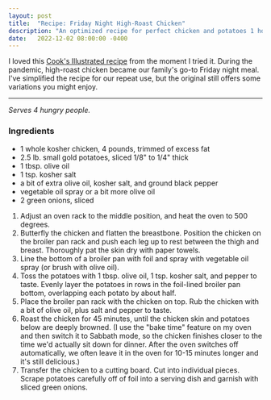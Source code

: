 ```yaml
---
layout: post
title:  "Recipe: Friday Night High-Roast Chicken"
description: "An optimized recipe for perfect chicken and potatoes 1 hour after sunset."
date:   2022-12-02 08:00:00 -0400
---
```


I loved this [Cook's Illustrated recipe](https://www.americastestkitchen.com/cooksillustrated/recipes/497-crisp-skin-high-roast-butterflied-chicken-with-potatoes) from the moment I tried it. During the pandemic, high-roast chicken became our family's go-to Friday night meal. I've simplified the recipe for our repeat use, but the original still offers some variations you might enjoy.

---

_Serves 4 hungry people._

### Ingredients

* 1 whole kosher chicken, 4 pounds, trimmed of excess fat
* 2.5 lb. small gold potatoes, sliced 1/8" to 1/4" thick
* 1 tbsp. olive oil
* 1 tsp. kosher salt
* a bit of extra olive oil, kosher salt, and ground black pepper
* vegetable oil spray or a bit more olive oil 
* 2 green onions, sliced

1. Adjust an oven rack to the middle position, and heat the oven to 500 degrees. 
1. Butterfly the chicken and flatten the breastbone. Position the chicken on the broiler pan rack and push each leg up to rest between the thigh and breast. Thoroughly pat the skin dry with paper towels.
1. Line the bottom of a broiler pan with foil and spray with vegetable oil spray (or brush with olive oil).
1. Toss the potatoes with 1 tbsp. olive oil, 1 tsp. kosher salt, and pepper to taste. Evenly layer the potatoes in rows in the foil-lined broiler pan bottom, overlapping each potato by about half.
1. Place the broiler pan rack with the chicken on top. Rub the chicken with a bit of olive oil, plus salt and pepper to taste.
1. Roast the chicken for 45 minutes, until the chicken skin and potatoes below are deeply browned. (I use the "bake time" feature on my oven and then switch it to Sabbath mode, so the chicken finishes closer to the time we'd actually sit down for dinner. After the oven switches off automatically, we often leave it in the oven for 10-15 minutes longer and it's still delicious.)
1. Transfer the chicken to a cutting board. Cut into individual pieces. Scrape potatoes carefully off of foil into a serving dish and garnish with sliced green onions.